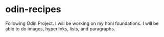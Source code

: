 # odin-recipes
Following Odin Project.
I will be working on my html foundations. I will be able to do images, hyperlinks, lists, and paragraphs.
